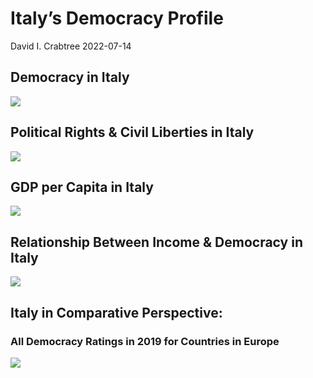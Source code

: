Italy’s Democracy Profile
================
David I. Crabtree
2022-07-14

## Democracy in Italy

![](C:\Users\David\Desktop\PROGRA~1\FILESA~1\CFSS\hw06\reports\ITALY_~1/figure-gfm/Demscore-1.png)<!-- -->

## Political Rights & Civil Liberties in Italy

![](C:\Users\David\Desktop\PROGRA~1\FILESA~1\CFSS\hw06\reports\ITALY_~1/figure-gfm/Political%20Rights%20&%20Civil%20Libs-1.png)<!-- -->

## GDP per Capita in Italy

![](C:\Users\David\Desktop\PROGRA~1\FILESA~1\CFSS\hw06\reports\ITALY_~1/figure-gfm/GDP%20per%20Capita-1.png)<!-- -->

## Relationship Between Income & Democracy in Italy

![](C:\Users\David\Desktop\PROGRA~1\FILESA~1\CFSS\hw06\reports\ITALY_~1/figure-gfm/Income%20&%20Dem-1.png)<!-- -->

## Italy in Comparative Perspective:

### All Democracy Ratings in 2019 for Countries in Europe

![](C:\Users\David\Desktop\PROGRA~1\FILESA~1\CFSS\hw06\reports\ITALY_~1/figure-gfm/Democracy%20in%20Comparative%20Perspective-1.png)<!-- -->
